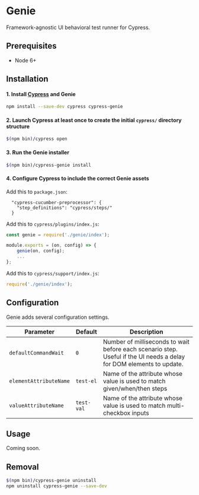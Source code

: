 Genie
===
Framework-agnostic UI behavioral test runner for Cypress.


Prerequisites
---
- Node 6+


Installation
---
#### 1. Install [Cypress](https://www.cypress.io/) and Genie
```sh
npm install --save-dev cypress cypress-genie
```

#### 2. Launch Cypress at least once to create the initial `cypress/` directory structure
```sh
$(npm bin)/cypress open
```

#### 3. Run the Genie installer
```sh
$(npm bin)/cypress-genie install
```

#### 4. Configure Cypress to include the correct Genie assets

Add this to `package.json`:
```
  "cypress-cucumber-preprocessor": {
    "step_definitions": "cypress/steps/"
  }
```

Add this to `cypress/plugins/index.js`:
```js
const genie = require('./genie/index');

module.exports = (on, config) => {
	genie(on, config);
	...
};
```

Add this to `cypress/support/index.js`:
```js
require('./genie/index');
```


Configuration
---
Genie adds several configuration settings.

Parameter | Default | Description
--- | --- | ---
`defaultCommandWait` | `0` | Number of milliseconds to wait before each scenario step. Useful if the UI needs a delay for DOM elements to update.
`elementAttributeName` | `test-el` | Name of the attribute whose value is used to match given/when/then steps
`valueAttributeName` | `test-val` | Name of the attribute whose value is used to match multi-checkbox inputs


Usage
---
Coming soon.


Removal
---
```sh
$(npm bin)/cypress-genie uninstall
npm uninstall cypress-genie --save-dev
```
